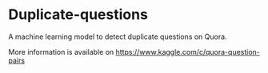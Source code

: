 # Duplicate-questions
A machine learning model to detect duplicate questions on Quora.

More information is available on https://www.kaggle.com/c/quora-question-pairs
